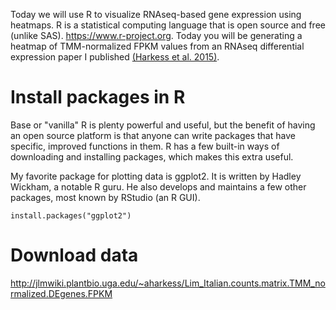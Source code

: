Today we will use R to visualize RNAseq-based gene expression using heatmaps. R is a statistical computing language that is open source and free (unlike SAS). https://www.r-project.org. Today you will be generating a heatmap of TMM-normalized FPKM values from an RNAseq differential expression paper I published [(Harkess et al. 2015)](https://www.dropbox.com/s/0s1j2hhhx88n7qs/Harkess_et_al-2015-New_Phytologist-2.pdf?dl=0). 

# Install packages in R

Base or "vanilla" R is plenty powerful and useful, but the benefit of having an open source platform is that anyone can write packages that have specific, improved functions in them. R has a few built-in ways of downloading and installing packages, which makes this extra useful.

My favorite package for plotting data is ggplot2. It is written by Hadley Wickham, a notable R guru. He also develops and maintains a few other packages, most known by RStudio (an R GUI). 

    install.packages("ggplot2")

# Download data

http://jlmwiki.plantbio.uga.edu/~aharkess/Lim_Italian.counts.matrix.TMM_normalized.DEgenes.FPKM